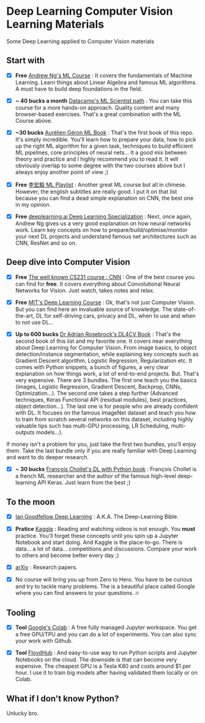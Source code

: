 # Deep Learning Computer Vision Learning Materials
Some Deep Learning applied to Computer Vision materials

## Start with
- [x] **Free** [Andrew Ng's ML Course](https://www.coursera.org/learn/machine-learning) : It covers the fundamentals of Machine Learning. Learn things about Linear Algebra and famous ML algorithms. A must have to build deep foundations in the field.

- [x] **~ 40 bucks a month** [Datacamp's ML Scientist path](https://www.datacamp.com/tracks/machine-learning-scientist-with-python) : You can take this course for a more hands-on approach. Quality content and many browser-based exercises. That's a great combination with the ML Course above.

- [x] **~30 bucks** [Aurélien Géron ML Book](https://www.amazon.fr/dp/B07XGF2G87) : That's the first book of this repo. It's simply incredible. You'll learn how to prepare your data, how to pick up the right ML algorithm for a given task, techniques to build efficient ML pipelines, core principles of neural nets... It a good mix between theory and practice and I highly recommend you to read it. It will obviously overlap to some degree with the two courses above but I always enjoy another point of view ;)

- [x] **Free** [李宏毅 ML Playlist](https://www.youtube.com/watch?v=CXgbekl66jc&list=PLJV_el3uVTsPy9oCRY30oBPNLCo89yu49) : Another great ML course but all in chinese. However, the english subtitles are really good. I put it on that list because you can find a dead simple explanation on CNN, the best one in my opinion.

- [x] **Free** [deeplearning.ai Deep Learning Specialization](https://www.coursera.org/specializations/deep-learning) : Next, once again, Andrew Ng gives us a very good explanation on how neural networks work. Learn key concepts on how to prepare/build/optimise/monitor your next DL projects and understand famous net architectures such as CNN, ResNet and so on.

## Deep dive into Computer Vision

- [x] **Free** [The well known CS231 course : CNN](http://cs231n.stanford.edu/) : One of the best course you can find for **free**. It covers everything about Convolutional Neural Networks for Vision. Just watch, takes notes and relax.

- [x] **Free** [MIT's Deep Learning Course](https://deeplearning.mit.edu/) : Ok, that's not just Computer Vision. But you can find here an invaluable source of knowledge. The state-of-the-art, DL for self-driving cars, privacy and DL, when to use and when to not use DL... 

- [x] **Up to 600 bucks** [Dr Adrian Rosebrock's DL4CV Book](https://www.pyimagesearch.com/deep-learning-computer-vision-python-book/) : That's the second book of this list and my favorite one. It covers near everything about Deep Learning for Computer Vision. From image basics, to object detection/instance segmentation, while explaining key concepts such as Gradient Descent algorithm, Logistic Regression, Regularization etc. It comes with Python snippets, a bunch of figures, a very clear explanation on how things work, a lot of end-to-end projects. But. That's very expensive. There are 3 bundles. The first one teach you the basics (images, Logistic Regression, Gradient Descent, Backprop, CNNs, Optimization...). The second one takes a step further (Advanced techniques, Keras Functional API (residual modules), best practices, object detection...). The last one is for people who are already confident with DL. It focuses on the famous ImageNet dataset and teach you how to train from scratch several networks on this dataset, including highly valuable tips such has multi-GPU processing, LR Scheduling, multi-outputs models...). 

If money isn't a problem for you, just take the first two bundles, you'll enjoy them. Take the last bundle only if you are really familiar with Deep Learning and want to do deeper research.

- [x] **~ 30 bucks** [François Chollet's DL with Python book](https://www.manning.com/books/deep-learning-with-python) : François Chollet is a french ML researcher and the author of the famous high-level deep-learning API Keras. Just learn from the best ;)

## To the moon

- [x] [Ian Goodfellow Deep Learning](https://www.deeplearningbook.org/) : A.K.A. The Deep-Learning Bible.

- [x] **Pratice** [Kaggle](https://www.kaggle.com/) : Reading and watching videos is not enough. You **must** practice. You'll forget these concepts until you spin up a Jupyter Notebook and start doing. And Kaggle is the place-to-go. There is data... a lot of data... competitions and discussions. Compare your work to others and become better every day ;)

- [x] [arXiv](https://arxiv.org/) : Research papers.

- [x] No course will bring you up from Zero to Hero. You have to be curious and try to tackle many problems. The is a beautiful place called Google where you can find answers to your questions. :fire:

## Tooling

- [x] **Tool** [Google's Colab](https://colab.research.google.com/) : A free fully managed Jupyter workspace. You get a free GPU/TPU and you can do a lot of experiments. You can also sync your work with Github.

- [x] **Tool** [FloydHub](https://www.floydhub.com/) : And easy-to-use way to run Python scripts and Jupyter Notebooks on the cloud. The downside is that can become very expensive. The cheapest GPU is a Tesla K80 and costs around $1 per hour. I use it to train big models after having validated them locally or on Colab.

## What if I don't know Python?

Unlucky bro.
